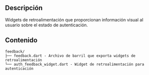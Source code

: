 ## Descripción
Widgets de retroalimentación que proporcionan información visual al usuario sobre el estado de autenticación.

## Contenido
```
feedback/
├── feedback.dart - Archivo de barril que exporta widgets de retroalimentación
└── auth_feedback_widget.dart - Widget de retroalimentación para autenticación
```
